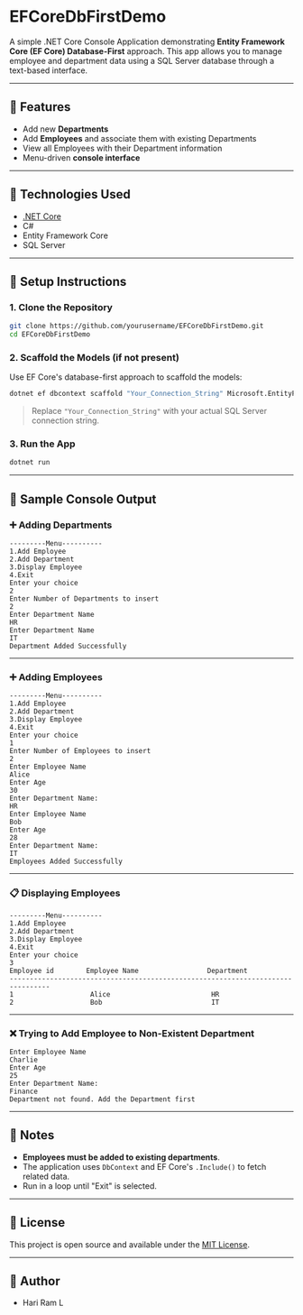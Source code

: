 
# EFCoreDbFirstDemo

A simple .NET Core Console Application demonstrating **Entity Framework Core (EF Core) Database-First** approach. This app allows you to manage employee and department data using a SQL Server database through a text-based interface.

---

## 📌 Features

- Add new **Departments**
- Add **Employees** and associate them with existing Departments
- View all Employees with their Department information
- Menu-driven **console interface**

---

## 🧰 Technologies Used

- [.NET Core](https://dotnet.microsoft.com/)
- C#
- Entity Framework Core
- SQL Server

---




## 🚀 Setup Instructions

### 1. Clone the Repository

```bash
git clone https://github.com/yourusername/EFCoreDbFirstDemo.git
cd EFCoreDbFirstDemo
```

### 2. Scaffold the Models (if not present)

Use EF Core's database-first approach to scaffold the models:

```bash
dotnet ef dbcontext scaffold "Your_Connection_String" Microsoft.EntityFrameworkCore.SqlServer -o Models
```

> Replace `"Your_Connection_String"` with your actual SQL Server connection string.

### 3. Run the App

```bash
dotnet run
```

---

## 🧪 Sample Console Output

### ➕ Adding Departments

```
---------Menu----------
1.Add Employee
2.Add Department
3.Display Employee
4.Exit
Enter your choice
2
Enter Number of Departments to insert
2
Enter Department Name
HR
Enter Department Name
IT
Department Added Successfully
```

---

### ➕ Adding Employees

```
---------Menu----------
1.Add Employee
2.Add Department
3.Display Employee
4.Exit
Enter your choice
1
Enter Number of Employees to insert
2
Enter Employee Name
Alice
Enter Age
30
Enter Department Name:
HR
Enter Employee Name
Bob
Enter Age
28
Enter Department Name:
IT
Employees Added Successfully
```

---

### 📋 Displaying Employees

```
---------Menu----------
1.Add Employee
2.Add Department
3.Display Employee
4.Exit
Enter your choice
3
Employee id        Employee Name                 Department                    
--------------------------------------------------------------------------------
1                   Alice                         HR                              
2                   Bob                           IT                              
```

---

### ❌ Trying to Add Employee to Non-Existent Department

```
Enter Employee Name
Charlie
Enter Age
25
Enter Department Name:
Finance
Department not found. Add the Department first
```

---

## 📎 Notes

* **Employees must be added to existing departments**.
* The application uses `DbContext` and EF Core's `.Include()` to fetch related data.
* Run in a loop until "Exit" is selected.

---

## 📝 License

This project is open source and available under the [MIT License](LICENSE).

---

## 👤 Author

* Hari Ram L

```



